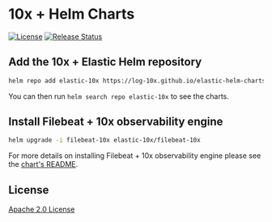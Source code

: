 # 10x + Helm Charts

[![License](https://img.shields.io/badge/License-Apache%202.0-blue.svg)](https://opensource.org/licenses/Apache-2.0)
[![Release Status](https://github.com/log-10x/fluent-helm-charts/actions/workflows/release.yaml/badge.svg?branch=main)](https://github.com/log-10x/fluent-helm-charts/actions)

## Add the 10x + Elastic Helm repository

```sh
helm repo add elastic-10x https://log-10x.github.io/elastic-helm-charts
```

You can then run `helm search repo elastic-10x` to see the charts.

## Install Filebeat + 10x observability engine

```sh
helm upgrade -i filebeat-10x elastic-10x/filebeat-10x
```

For more details on installing Filebeat + 10x observability engine please see the [chart's README](https://github.com/log-10x/elastic-helm-charts/tree/main/charts/filebeat).

## License

[Apache 2.0 License](https://www.apache.org/licenses/LICENSE-2.0)
